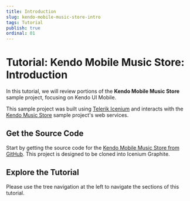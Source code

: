 ```yaml
---
title: Introduction
slug: kendo-mobile-music-store-intro
tags: Tutorial
publish: true
ordinal: 01
---
```


# Tutorial: Kendo Mobile Music Store: Introduction

In this tutorial, we will review portions of the **Kendo Mobile Music Store** sample project,
focusing on Kendo UI Mobile.

This sample project was built using [Telerik Icenium](http://www.icenium.com/) and interacts
with the [Kendo Music Store](http://www.kendouimusicstore.com) sample project's web services.

## Get the Source Code

Start by getting the source code for the [Kendo Mobile Music Store from GitHub](https://www.github.com/telerik/kendo-mobile-music-store).
This project is designed to be cloned into Icenium Graphite.

## Explore the Tutorial

Please use the tree navigation at the left to navigate the sections of this tutorial. 
